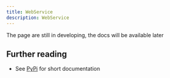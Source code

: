 ```yaml
---
title: WebService
description: WebService
---
```


The page are still in developing, the docs will be available later

## Further reading

- See [PyPi](https://pypi.org/project/pihace/) for short documentation
